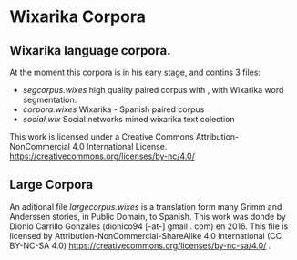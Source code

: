 # Wixarika Corpora
## Wixarika language corpora.

At the moment this corpora is in his eary stage, and contins 3 files:
- *segcorpus.wixes* high quality paired corpus with , with Wixarika word segmentation.
- *corpora.wixes* Wixarika - Spanish paired corpus
- *social.wix* Social networks mined wixarika text colection

This work is licensed under a Creative Commons Attribution-NonCommercial 4.0 International License.
https://creativecommons.org/licenses/by-nc/4.0/

## Large Corpora

An aditional file *largecorpus.wixes* is a translation form many Grimm and Anderssen stories, in Public Domain, to Spanish. This work was donde by Dionio Carrillo Gonzáles (dionico94 [-at-] gmail . com) en 2016. This file is licensed by Attribution-NonCommercial-ShareAlike 4.0 International (CC BY-NC-SA 4.0) https://creativecommons.org/licenses/by-nc-sa/4.0/ . 


